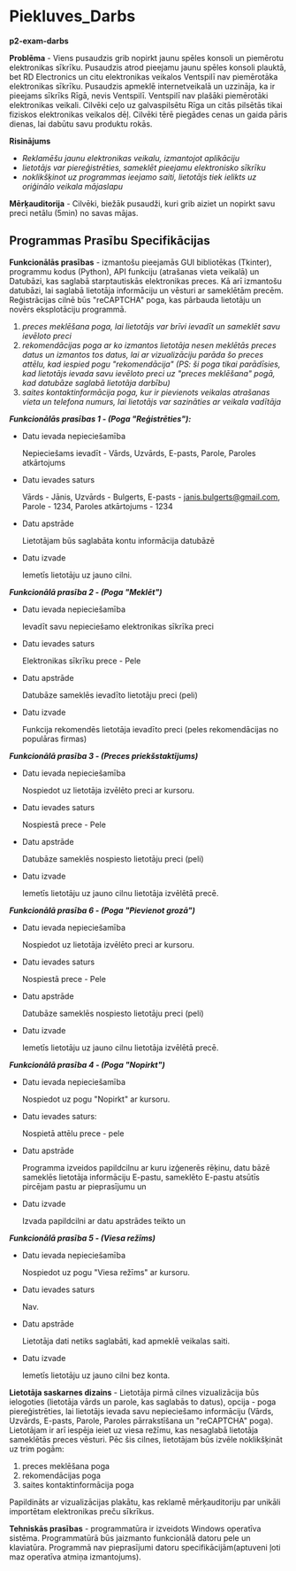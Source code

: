 # Piekluves_Darbs
**p2-exam-darbs**

**Problēma** - Viens pusaudzis grib nopirkt jaunu spēles konsoli un piemērotu elektronikas sīkrīku. Pusaudzis atrod pieejamu jaunu spēles konsoli plauktā, bet RD Electronics un citu elektronikas veikalos Ventspilī nav piemērotāka elektronikas sīkrīku. Pusaudzis apmeklē internetveikalā un uzzināja, ka ir pieejams sīkrīks Rīgā, nevis Ventspilī. Ventspilī nav plašāki piemērotāki elektronikas veikali. Cilvēki ceļo uz galvaspilsētu Rīga un citās pilsētās tikai fiziskos elektronikas veikalos dēļ. Cilvēki tērē piegādes cenas un gaida pāris dienas, lai dabūtu savu produktu rokās.

**Risinājums** 
- _Reklamēšu jaunu elektronikas veikalu, izmantojot aplikāciju_
- _lietotājs var piereģistrēties, sameklēt pieejamu elektronisko sīkrīku_
- _noklikšķinot uz programmas ieejamo saiti, lietotājs tiek ielikts uz oriģinālo veikala mājaslapu_

**Mērķauditorija** - Cilvēki, biežāk pusaudži, kuri grib aiziet un nopirkt savu preci netālu (5min) no savas mājas.
## Programmas Prasību Specifikācijas

**Funkcionālās prasības** - izmantošu pieejamās GUI bibliotēkas (Tkinter), programmu kodus (Python), API funkciju (atrašanas vieta veikalā) un Datubāzi, kas saglabā starptautiskās elektronikas preces. Kā arī izmantošu datubāzi, lai saglabā lietotāja informāciju un vēsturi ar sameklētām precēm. Reģistrācijas cilnē būs "reCAPTCHA" poga, kas pārbauda lietotāju un novērs eksplotāciju programmā.
1. _preces meklēšana poga, lai lietotājs var brīvi ievadīt un sameklēt savu ievēloto preci_
2. _rekomendācijas poga ar ko izmantos lietotāja nesen meklētās preces datus un izmantos tos datus, lai ar vizualizāciju parāda šo preces attēlu, kad iespied pogu "rekomendācija" (PS: ši poga tikai parādīsies, kad lietotājs ievada savu ievēloto preci uz "preces meklēšana" pogā, kad datubāze saglabā lietotāja darbību)_
3. _saites kontaktinformācija poga, kur ir pievienots veikalas atrašanas vieta un telefona numurs, lai lietotājs var sazināties ar veikala vadītāja_

***Funkcionālās prasības 1 - (Poga "Reģistrēties"):***

- Datu ievada nepieciešamība 

  Nepieciešams ievadīt - Vārds, Uzvārds, E-pasts, Parole, Paroles atkārtojums

- Datu ievades saturs

  Vārds - Jānis, Uzvārds - Bulgerts, E-pasts - janis.bulgerts@gmail.com, Parole - 1234, Paroles atkārtojums - 1234

- Datu apstrāde 

  Lietotājam būs saglabāta kontu informācija datubāzē

- Datu izvade 

  Iemetīs lietotāju uz jauno cilni.

***Funkcionālā prasība 2 - (Poga "Meklēt")***

- Datu ievada nepieciešamība

  Ievadīt savu nepieciešamo elektronikas sīkrīka preci

- Datu ievades saturs 

  Elektronikas sīkrīku prece - Pele

- Datu apstrāde  

  Datubāze sameklēs ievadīto lietotāju preci (peli) 

- Datu izvade 

  Funkcija rekomendēs lietotāja ievadīto preci (peles rekomendācijas no populāras firmas)

***Funkcionālā prasība 3 - (Preces priekšstaktījums)*** 

- Datu ievada nepieciešamība 

  Nospiedot uz lietotāja izvēlēto preci ar kursoru.

- Datu ievades saturs 

  Nospiestā prece - Pele

- Datu apstrāde 

  Datubāze sameklēs nospiesto lietotāju preci (peli) 

- Datu izvade 

  Iemetīs lietotāju uz jauno cilnu lietotāja izvēlētā precē.

***Funkcionālā prasība 6 - (Poga "Pievienot grozā")***

- Datu ievada nepieciešamība 

  Nospiedot uz lietotāja izvēlēto preci ar kursoru.

- Datu ievades saturs 

  Nospiestā prece - Pele

- Datu apstrāde 

  Datubāze sameklēs nospiesto lietotāju preci (peli) 

- Datu izvade 

  Iemetīs lietotāju uz jauno cilnu lietotāja izvēlētā precē.

***Funkcionālā prasība 4 - (Poga "Nopirkt")***

- Datu ievada nepieciešamība 

  Nospiedot uz pogu "Nopirkt" ar kursoru.

- Datu ievades saturs:

  Nospietā attēlu prece - pele

- Datu apstrāde

  Programma izveidos papildcilnu ar kuru izģenerēs rēķinu, datu bāzē sameklēs lietotāja informāciju E-pastu, sameklēto E-pastu atsūtīs pircējam pastu ar pieprasījumu un 

- Datu izvade

  Izvada papildcilni ar datu apstrādes teikto un 

***Funkcionālā prasība 5 - (Viesa režīms)***

- Datu ievada nepieciešamība 

  Nospiedot uz pogu "Viesa režīms" ar kursoru. 

- Datu ievades saturs 

  Nav. 

- Datu apstrāde 

  Lietotāja dati netiks saglabāti, kad apmeklē veikalas saiti.

- Datu izvade 

  Iemetīs lietotāju uz jauno cilni bez konta.

**Lietotāja saskarnes dizains** - Lietotāja pirmā cilnes vizualizācija būs ielogoties (lietotāja vārds un parole, kas saglabās to datus), opcija - poga piereģistrēties, lai lietotājs ievada savu nepieciešamo informāciju (Vārds, Uzvārds, E-pasts, Parole, Paroles pārrakstīšana un "reCAPTCHA" poga). Lietotājam ir arī iespēja ieiet uz viesa režīmu, kas nesaglabā lietotāja sameklētās preces vēsturi. Pēc šis cilnes, lietotājam būs izvēle noklikšķināt uz trim pogām:
1) preces meklēšana poga
2) rekomendācijas poga
3) saites kontaktinformācija poga

Papildināts ar vizualizācijas plakātu, kas reklamē mērķauditoriju par unikāli importētam elektronikas preču sīkrīkus.

**Tehniskās prasības** - programmatūra ir izveidots Windows operatīva sistēma. Programmatūrā būs jaizmanto funkcionālā datoru pele un klaviatūra. Programmā nav pieprasījumi datoru specifikācijām(aptuveni ļoti maz operatīva atmiņa izmantojums).
